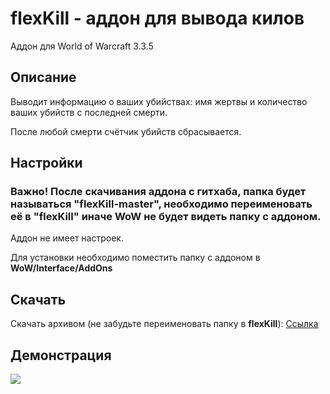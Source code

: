 # flexKill - аддон для вывода килов

Аддон для World of Warcraft 3.3.5

## Описание

Выводит информацию о ваших убийствах: имя жертвы и количество ваших убийств с последней смерти.

После любой смерти счётчик убийств сбрасывается.

## Настройки

### Важно! После скачивания аддона с гитхаба, папка будет называться "flexKill-master", необходимо переименовать её в "flexKill" иначе WoW не будет видеть папку с аддоном.

Аддон не имеет настроек.

Для установки необходимо поместить папку с аддоном в **WoW/Interface/AddOns**

## Скачать

Скачать архивом (не забудьте переименовать папку в **flexKill**): [Ссылка](https://github.com/wowerdev/flexKill/archive/master.zip)

## Демонстрация

![](https://i.ibb.co/YLVD2gD/flexKill.png)